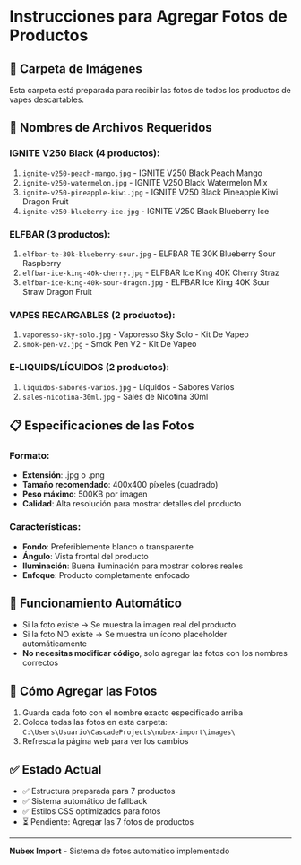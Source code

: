 # Instrucciones para Agregar Fotos de Productos

## 📁 Carpeta de Imágenes
Esta carpeta está preparada para recibir las fotos de todos los productos de vapes descartables.

## 📸 Nombres de Archivos Requeridos

### IGNITE V250 Black (4 productos):
1. `ignite-v250-peach-mango.jpg` - IGNITE V250 Black Peach Mango
2. `ignite-v250-watermelon.jpg` - IGNITE V250 Black Watermelon Mix
3. `ignite-v250-pineapple-kiwi.jpg` - IGNITE V250 Black Pineapple Kiwi Dragon Fruit
4. `ignite-v250-blueberry-ice.jpg` - IGNITE V250 Black Blueberry Ice

### ELFBAR (3 productos):
1. `elfbar-te-30k-blueberry-sour.jpg` - ELFBAR TE 30K Blueberry Sour Raspberry
2. `elfbar-ice-king-40k-cherry.jpg` - ELFBAR Ice King 40K Cherry Straz
3. `elfbar-ice-king-40k-sour-dragon.jpg` - ELFBAR Ice King 40K Sour Straw Dragon Fruit

### VAPES RECARGABLES (2 productos):
1. `vaporesso-sky-solo.jpg` - Vaporesso Sky Solo - Kit De Vapeo
2. `smok-pen-v2.jpg` - Smok Pen V2 - Kit De Vapeo

### E-LIQUIDS/LÍQUIDOS (2 productos):
1. `liquidos-sabores-varios.jpg` - Líquidos - Sabores Varios
2. `sales-nicotina-30ml.jpg` - Sales de Nicotina 30ml

## 📋 Especificaciones de las Fotos

### Formato:
- **Extensión**: .jpg o .png
- **Tamaño recomendado**: 400x400 píxeles (cuadrado)
- **Peso máximo**: 500KB por imagen
- **Calidad**: Alta resolución para mostrar detalles del producto

### Características:
- **Fondo**: Preferiblemente blanco o transparente
- **Ángulo**: Vista frontal del producto
- **Iluminación**: Buena iluminación para mostrar colores reales
- **Enfoque**: Producto completamente enfocado

## 🔄 Funcionamiento Automático

- Si la foto existe → Se muestra la imagen real del producto
- Si la foto NO existe → Se muestra un ícono placeholder automáticamente
- **No necesitas modificar código**, solo agregar las fotos con los nombres correctos

## 📂 Cómo Agregar las Fotos

1. Guarda cada foto con el nombre exacto especificado arriba
2. Coloca todas las fotos en esta carpeta: `C:\Users\Usuario\CascadeProjects\nubex-import\images\`
3. Refresca la página web para ver los cambios

## ✅ Estado Actual

- ✅ Estructura preparada para 7 productos
- ✅ Sistema automático de fallback
- ✅ Estilos CSS optimizados para fotos
- ⏳ Pendiente: Agregar las 7 fotos de productos

---
**Nubex Import** - Sistema de fotos automático implementado
